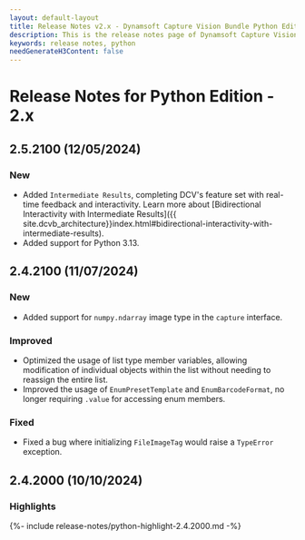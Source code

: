 ```yaml
---
layout: default-layout
title: Release Notes v2.x - Dynamsoft Capture Vision Bundle Python Edition
description: This is the release notes page of Dynamsoft Capture Vision Bundle Python Edition v2.x.
keywords: release notes, python
needGenerateH3Content: false
---
```


# Release Notes for Python Edition - 2.x

## 2.5.2100 (12/05/2024)

### New

- Added `Intermediate Results`, completing DCV's feature set with real-time feedback and interactivity. Learn more about [Bidirectional Interactivity with Intermediate Results]({{ site.dcvb_architecture}}index.html#bidirectional-interactivity-with-intermediate-results).
- Added support for Python 3.13.

## 2.4.2100 (11/07/2024)

### New

- Added support for `numpy.ndarray` image type in the `capture` interface.

### Improved

- Optimized the usage of list type member variables, allowing modification of individual objects within the list without needing to reassign the entire list.
- Improved the usage of `EnumPresetTemplate` and `EnumBarcodeFormat`, no longer requiring `.value` for accessing enum members.

### Fixed

- Fixed a bug where initializing `FileImageTag` would raise a `TypeError` exception.

## 2.4.2000 (10/10/2024)

### Highlights

{%- include release-notes/python-highlight-2.4.2000.md -%}

